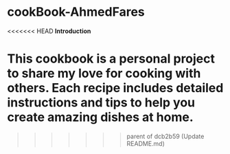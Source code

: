 # cookBook-AhmedFares

<<<<<<< HEAD
**Introduction**


This cookbook is a personal project to share my love for cooking with others. Each recipe includes detailed instructions and tips to help you create amazing dishes at home.
=======
>>>>>>> parent of dcb2b59 (Update README.md)
